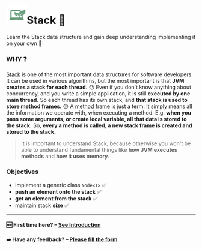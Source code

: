 # <img src="https://raw.githubusercontent.com/bobocode-projects/resources/master/image/logo_transparent_background.png" height=50/>Stack 🥞
Learn the Stack data structure and gain deep understanding implementing it on your own 💪


### WHY ❓
[Stack](https://en.wikipedia.org/wiki/Stack_(abstract_data_type)) is one of the most important data structures 
for software developers. It can be used in various algorithms, but the most important is that **JVM creates a stack 
for each thread.** 😯 Even if you don't know anything about concurrency, and you write a simple application, it is still
**executed by one main thread.** So each thread has its own stack, and **that stack is used to store method frames.** 😲
A [method frame](https://docs.oracle.com/javase/specs/jvms/se16/html/jvms-2.html#jvms-2.6) is just a term. It simply
means all the information we operate with, when executing a method. E.g. **when you pass some arguments, or create 
local variable, all that data is stored to the stack.** So, **every a method is called, a new stack frame is created and
stored to the stack.** 

> It is important to understand Stack, because otherwise you won't be able to understand fundamental things like **how JVM executes methods** and **how it uses memory**.

### Objectives
* implement a generic class `Node<T>` ✅
* **push an element onto the stack** ✅
* **get an element from the stack** ✅
* maintain stack **size** ✅

---
#### 🆕 First time here? – [See Introduction](https://github.com/bobocode-projects/java-fundamentals-course/tree/main/0-0-intro#introduction)
#### ➡️ Have any feedback? – [Please fill the form ](https://forms.gle/VgcSYEgm68pzYp6E8) 
